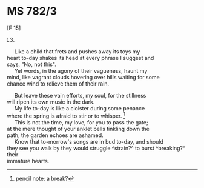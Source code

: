 # MS 782/3

[F 15]

13.
&nbsp;&nbsp;&nbsp;&nbsp;&nbsp;Like a child that frets and pushes away its toys my \
heart to-day shakes its head at every phrase I suggest and \
says, "No, not this". \
&nbsp;&nbsp;&nbsp;&nbsp;&nbsp;Yet words, in the agony of their vagueness, haunt my \
mind, like vagrant clouds hovering over hills waiting for some \
chance wind to relieve them of their rain. 

&nbsp;&nbsp;&nbsp;&nbsp;&nbsp;But leave these vain efforts, my soul, for the stillness \
will ripen its own music in the dark. \
&nbsp;&nbsp;&nbsp;&nbsp;&nbsp;My life to-day is like a cloister during some penance \
where the spring is afraid to stir or to whisper. [^1] \
&nbsp;&nbsp;&nbsp;&nbsp;&nbsp;This is not the time, my love, for you to pass the gate; \
at the mere thought of your anklet bells tinkling down the \
path, the garden echoes are ashamed. \
&nbsp;&nbsp;&nbsp;&nbsp;&nbsp;Know that to-morrow's songs are in bud to-day, and should \
they see you walk by they would struggle ^strain?^ to burst ^breaking?^ their \
immature hearts. 
[^1]: pencil note: a break?
